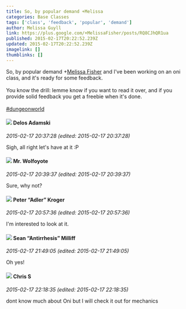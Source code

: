```yaml
---
title: So, by popular demand +Melissa
categories: Base Classes
tags: ['class', 'feedback', 'popular', 'demand']
author: Melissa Guyll
link: https://plus.google.com/+MelissaFisher/posts/RQ8CJhQR1ua
published: 2015-02-17T20:22:52.239Z
updated: 2015-02-17T20:22:52.239Z
imagelink: []
thumblinks: []
---
```


So, by popular demand <span class="proflinkWrapper"><span class="proflinkPrefix">+</span><a class="proflink" href="https://plus.google.com/104623400813415689503" oid="104623400813415689503">Melissa Fisher</a></span> and I&#39;ve been working on an oni class, and it&#39;s ready for some feedback.<br /><br />You know the drill: lemme know if you want to read it over, and if you provide solid feedback you get a freebie when it&#39;s done.<br /><br /> <a rel="nofollow" class="ot-hashtag" href="https://plus.google.com/s/%23dungeonworld/posts">#dungeonworld</a>  
<div id='comment z13gsz4bsla0v5vwl04cgfbyivnlsfyhov00k'>
  <h4><img src='{{site.baseurl}}//images/avatars/112189206383181484786_photo.jpg'> Delos Adamski</h4>
      <p><cite>2015-02-17 20:37:28 (edited: 2015-02-17 20:37:28)</cite></p>
        <p>Sigh, all right let&#39;s have at it :P</p>
</div>
        

<div id='comment z13gsz4bsla0v5vwl04cgfbyivnlsfyhov00k'>
  <h4><img src='{{site.baseurl}}//images/avatars/101924437613067092773_photo.jpg'> Mr. Wolfoyote</h4>
      <p><cite>2015-02-17 20:39:37 (edited: 2015-02-17 20:39:37)</cite></p>
        <p>Sure, why not?</p>
</div>
        

<div id='comment z13gsz4bsla0v5vwl04cgfbyivnlsfyhov00k'>
  <h4><img src='{{site.baseurl}}//images/avatars/102630503546040183343_photo.jpg'> Peter “Adler” Kroger</h4>
      <p><cite>2015-02-17 20:57:36 (edited: 2015-02-17 20:57:36)</cite></p>
        <p>I&#39;m interested to look at it.</p>
</div>
        

<div id='comment z13gsz4bsla0v5vwl04cgfbyivnlsfyhov00k'>
  <h4><img src='{{site.baseurl}}//images/avatars/102767083144882698572_photo.jpg'> Sean “Antirrhesis” Milliff</h4>
      <p><cite>2015-02-17 21:49:05 (edited: 2015-02-17 21:49:05)</cite></p>
        <p>Oh yes!</p>
</div>
        

<div id='comment z13gsz4bsla0v5vwl04cgfbyivnlsfyhov00k'>
  <h4><img src='{{site.baseurl}}//images/avatars/101789477929813700533_photo.jpg'> Chris S</h4>
      <p><cite>2015-02-17 22:18:35 (edited: 2015-02-17 22:18:35)</cite></p>
        <p>dont know much about Oni but I will check it out for mechanics</p>
</div>
        